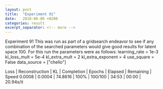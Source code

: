 ```yaml
---
layout: post
title:  "Experiment 91"
date:   2018-06-06 +0200
categories: result
excerpt_separator: <!-- more -->
---
```


<!-- more -->
Experiment 91
This was run as part of a gridsearch endeavor to see if any combination of the searched parameters would give good results for latent space 100.
For this run the parameters were as follows:
learning_rate = 1e-3
kl_loss_mult = 5e-4
kl_extra_mult = 2
kl_extra_exponent = 4
use_square = False
data_source = ["chello"]

Loss | Reconstruction | KL | Completion | Epochs | Elapsed | Remaining | Speed
0.0008 | 0.0004 | 74.8616 | 100% | 100/100 | 34:53 | 00:00 | 20.94s/it
